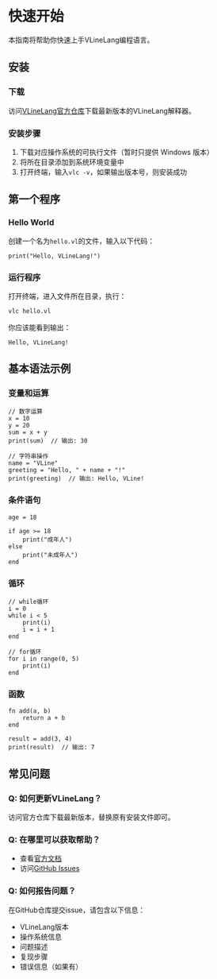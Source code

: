 # 快速开始

本指南将帮助你快速上手VLineLang编程语言。

## 安装

### 下载

访问[VLineLang官方仓库](https://github.com/VLineLang/VLineLang/)下载最新版本的VLineLang解释器。

### 安装步骤

1. 下载对应操作系统的可执行文件（暂时只提供 Windows 版本）
2. 将所在目录添加到系统环境变量中
3. 打开终端，输入`vlc -v`，如果输出版本号，则安装成功

## 第一个程序

### Hello World

创建一个名为`hello.vl`的文件，输入以下代码：

```vline
print("Hello, VLineLang!")
```

### 运行程序

打开终端，进入文件所在目录，执行：

```bash
vlc hello.vl
```

你应该能看到输出：

```
Hello, VLineLang!
```

## 基本语法示例

### 变量和运算

```vline
// 数字运算
x = 10
y = 20
sum = x + y
print(sum)  // 输出: 30

// 字符串操作
name = "VLine"
greeting = "Hello, " + name + "!"
print(greeting)  // 输出: Hello, VLine!
```

### 条件语句

```vline
age = 18

if age >= 18
    print("成年人")
else
    print("未成年人")
end
```

### 循环

```vline
// while循环
i = 0
while i < 5
    print(i)
    i = i + 1
end

// for循环
for i in range(0, 5)
    print(i)
end
```

### 函数

```vline
fn add(a, b)
    return a + b
end

result = add(3, 4)
print(result)  // 输出: 7
```

## 常见问题

### Q: 如何更新VLineLang？

访问官方仓库下载最新版本，替换原有安装文件即可。

### Q: 在哪里可以获取帮助？

- 查看[官方文档](/guide/)
- 访问[GitHub Issues](https://github.com/VLineLang/VLineLang/issues)

### Q: 如何报告问题？

在GitHub仓库提交issue，请包含以下信息：

- VLineLang版本
- 操作系统信息
- 问题描述
- 复现步骤
- 错误信息（如果有）